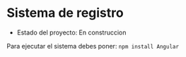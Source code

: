 <h1>Sistema de registro</h1>

- Estado del proyecto: En construccion

Para ejecutar el sistema debes poner:
```npm install Angular```
